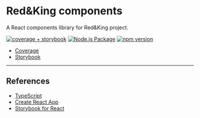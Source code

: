 # Red&King components

A React components library for Red&King project.

[![coverage + storybook](https://github.com/marythe-ux/red-and-king-components/actions/workflows/coverage-storybook.yml/badge.svg)](https://github.com/marythe-ux/red-and-king-components/actions/workflows/coverage-storybook.yml)
[![Node.js Package](https://github.com/marythe-ux/red-and-king-components/actions/workflows/npm-publish.yml/badge.svg)](https://github.com/marythe-ux/red-and-king-components/actions/workflows/npm-publish.yml)
[![npm version](https://badge.fury.io/js/red-and-king-components.svg)](https://badge.fury.io/js/red-and-king-components)

- [Coverage](https://marythe-ux.github.io/red-and-king-components/coverage/lcov-report/)
- [Storybook](https://marythe-ux.github.io/red-and-king-components/storybook)

---

## References

- [TypeScript](https://www.typescriptlang.org/)
- [Create React App](https://github.com/facebook/create-react-app)
- [Storybook for React](https://github.com/storybookjs/storybook/tree/next/app/react)
